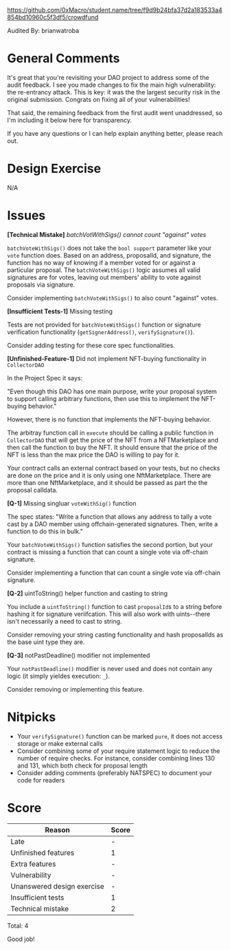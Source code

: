https://github.com/0xMacro/student.name/tree/f9d9b24bfa37d2a183533a4854bd10960c5f3df5/crowdfund

Audited By: brianwatroba

# General Comments

It's great that you're revisiting your DAO project to address some of the audit feedback. I see you made changes to fix the main high vulnerability: the re-entrancy attack. This is key: it was the the largest security risk in the original submission. Congrats on fixing all of your vulnerabilities!

That said, the remaining feedback from the first audit went unaddressed, so I'm including it below here for transparency.

If you have any questions or I can help explain anything better, please reach out.

# Design Exercise

N/A

# Issues

**[Technical Mistake]** _batchVotWithSigs() cannot count "against" votes_

`batchVoteWithSigs()` does not take the `bool support` parameter like your `vote` function does. Based on an address, proposalId, and signature, the function has no way of knowing if a member voted for or against a particular proposal. The `batchVoteWithSigs()` logic assumes all valid signatures are for votes, leaving out members' ability to vote against proposals via signature.

Consider implementing `batchVoteWithSigs()` to also count "against" votes.

**[Insufficient Tests-1]** Missing testing

Tests are not provided for `batchVoteWithSigs()` function or signature verification functionality (`getSignerAddress()`, `verifySignature()`).

Consider adding testing for these core spec functionalities.

**[Unfinished-Feature-1]** Did not implement NFT-buying functionality in `CollectorDAO`

In the Project Spec it says:

"Even though this DAO has one main purpose, write your proposal system to support calling arbitrary functions, then use this to implement the NFT-buying behavior."

However, there is no function that implements the NFT-buying behavior.

The arbitray function call in `execute` should be calling a public function in `CollectorDAO` that will get the price of the NFT from a NFTMarketplace and then call the function to buy the NFT. It should ensure that the price of the NFT is less than the max price the DAO is willing to pay for it.

Your contract calls an external contract based on your tests, but no checks are done on the price and it is only using one NftMarketplace. There are more than one NftMarketplace, and it should be passed as part the the proposal calldata.

**[Q-1]** Missing singluar `voteWithSig()` function

The spec states: "Write a function that allows any address to tally a vote cast by a DAO member using offchain-generated signatures. Then, write a function to do this in bulk."

Your `batchVoteWithSigs()` function satisfies the second portion, but your contract is missing a function that can count a single vote via off-chain signature.

Consider implementing a function that can count a single vote via off-chain signature.

**[Q-2]** uintToString() helper function and casting to string

You include a `uintToString()` function to cast `proposalId`s to a string before hashing it for signature veriifcation. This will also work with uints--there isn't necessarily a need to cast to string.

Consider removing your string casting functionality and hash proposalIds as the base uint type they are.

**[Q-3]** notPastDeadline() modifier not implemented

Your `notPastDeadline()` modifier is never used and does not contain any logic (it simply yieldes execution: `_`).

Consider removing or implementing this feature.

# Nitpicks

- Your `verifySignature()` function can be marked `pure`, it does not access storage or make external calls
- Consider combining some of your require statement logic to reduce the number of require checks. For instance, consider combining lines 130 and 131, which both check for proposal length
- Consider adding comments (preferably NATSPEC) to document your code for readers

# Score

| Reason                     | Score |
| -------------------------- | ----- |
| Late                       | -     |
| Unfinished features        | 1     |
| Extra features             | -     |
| Vulnerability              | -     |
| Unanswered design exercise | -     |
| Insufficient tests         | 1     |
| Technical mistake          | 2     |

Total: 4

Good job!
